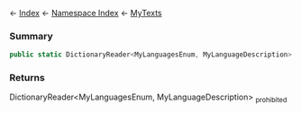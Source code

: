 ← [Index](Api-Index) ← [Namespace Index](Namespace-Index) ← [MyTexts](VRage.MyTexts)

### Summary

```csharp
public static DictionaryReader<MyLanguagesEnum, MyLanguageDescription> Languages { get; }
```

### Returns

DictionaryReader&lt;MyLanguagesEnum, MyLanguageDescription&gt; <sub>prohibited</sub>

